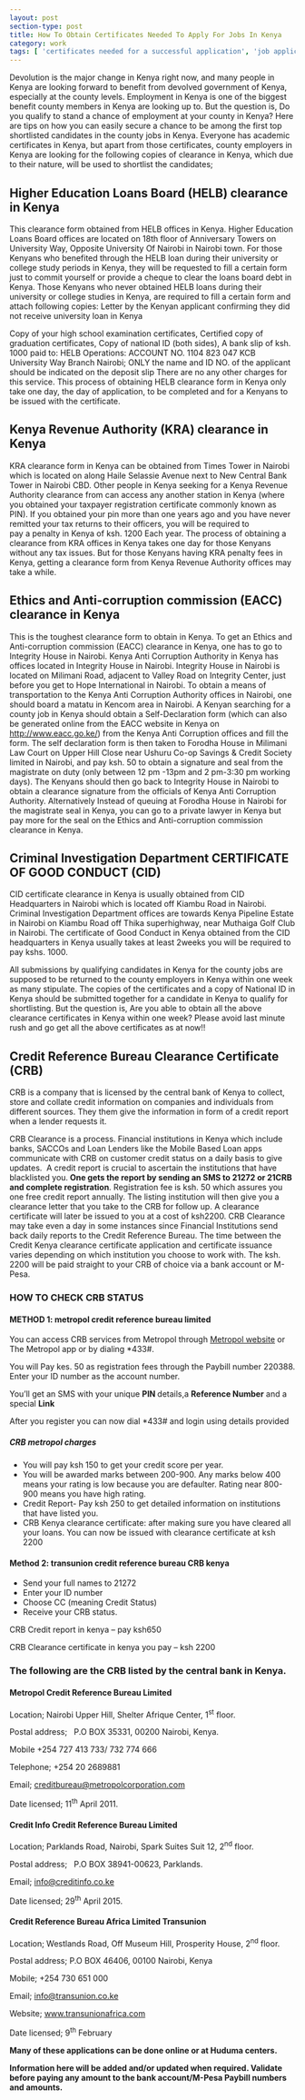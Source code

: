 ```yaml
---
layout: post
section-type: post
title: How To Obtain Certificates Needed To Apply For Jobs In Kenya
category: work
tags: [ 'certificates needed for a successful application', 'job application']
---
```


<!-- wp:paragraph -->
<p>Devolution is the major change in Kenya right now, 
and many people in Kenya are looking forward to benefit from devolved 
government of Kenya, especially at the county levels. Employment in 
Kenya is one of the biggest benefit county members in Kenya are looking 
up to. But the question is,&nbsp;Do you qualify to stand a chance of 
employment at your county in Kenya?&nbsp;Here are tips on how you can easily 
secure a chance to be among the first top shortlisted candidates in the 
county jobs in Kenya. Everyone has academic certificates in Kenya, but 
apart from those certificates, county employers in Kenya are looking for
 the following copies of clearance in Kenya, which due to their nature, 
will be used to shortlist the candidates;
</p>
<!-- /wp:paragraph -->

<!-- wp:heading -->
<h2>Higher Education Loans Board (HELB) clearance in Kenya</h2>
<!-- /wp:heading -->

<!-- wp:paragraph -->
<p>This clearance form obtained from HELB offices in Kenya. Higher 
Education Loans Board offices are located on 18th floor of Anniversary 
Towers on University Way, Opposite University Of Nairobi in Nairobi 
town. For those Kenyans who benefited through the HELB loan during their
 university or college study periods in Kenya, they will be requested to
 fill&nbsp;a&nbsp;certain form just to commit yourself or provide a cheque to 
clear the loans board debt in Kenya. Those Kenyans who never obtained 
HELB loans during their university or college studies in Kenya, are 
required to fill&nbsp;a&nbsp;certain form and attach following copies: Letter by 
the Kenyan applicant confirming they did not receive university loan in 
Kenya



</p>
<!-- /wp:paragraph -->

<!-- wp:paragraph -->
<p>Copy of your high school examination certificates,&nbsp;Certified copy
 of graduation certificates,&nbsp;Copy of national ID (both sides),&nbsp;A bank 
slip of ksh. 1000 paid to: HELB Operations: ACCOUNT NO. 1104 823 047 KCB
 University Way Branch Nairobi;&nbsp;ONLY the name and ID NO. of the 
applicant should be indicated on the deposit slip There are no any other
 charges for this service.&nbsp;This process of obtaining HELB clearance form
 in Kenya only take one day, the day of application, to be completed and
 for a Kenyans to be issued with the certificate.
</p>
<!-- /wp:paragraph -->

<!-- wp:heading -->
<h2>Kenya Revenue Authority (KRA) clearance in Kenya</h2>
<!-- /wp:heading -->

<!-- wp:paragraph -->
<p>KRA clearance form in Kenya can be obtained from Times Tower in  Nairobi which is located on along Haile Selassie Avenue next to New  Central Bank Tower in Nairobi CBD. Other people in Kenya seeking for a  Kenya Revenue Authority clearance from can access any another station in  Kenya (where you obtained your taxpayer registration certificate  commonly known as PIN). If you obtained your pin more than one years ago  and you have never remitted your tax returns to their officers, you  will be required to pay&nbsp;a&nbsp;penalty in Kenya of ksh. 1200 Each year. The  process of obtaining a clearance from KRA offices in Kenya takes one day  for those Kenyans without any tax issues. But for those Kenyans having  KRA penalty fees in Kenya, getting a clearance form from Kenya Revenue  Authority offices may take a while. </p>
<!-- /wp:paragraph -->

<!-- wp:heading -->
<h2>Ethics and Anti-corruption commission (EACC) clearance in Kenya</h2>
<!-- /wp:heading -->

<!-- wp:paragraph -->
<p>This is the toughest clearance form to obtain in Kenya. To get an  Ethics and Anti-corruption commission (EACC) clearance in Kenya, one has  to go to Integrity House in Nairobi. Kenya Anti Corruption Authority in  Kenya has offices located in Integrity House in Nairobi. Integrity  House in Nairobi is located on Milimani Road, adjacent to Valley Road on  Integrity Center, just before you get to Hope International in Nairobi.  To obtain a means of transportation to the Kenya Anti Corruption  Authority offices in Nairobi, one should board a matatu in Kencom area  in Nairobi. A Kenyan searching for a county job in Kenya should obtain a  Self-Declaration form (which can also be generated online from the EACC  website in Kenya on <a rel="noreferrer noopener" href="http://www.eacc.go.ke/" target="_blank">http://www.eacc.go.ke/</a>)  from the Kenya Anti Corruption offices and fill the form. The self  declaration form is then taken to Forodha House in Milimani Law Court on  Upper Hill Close near Ushuru Co-op Savings &amp; Credit Society limited  in Nairobi, and pay ksh. 50 to obtain a signature and seal from the  magistrate on duty (only between 12 pm -13pm and 2 pm-3:30 pm working  days). The Kenyans should then go back to Integrity House in Nairobi to  obtain a clearance signature from the officials of Kenya Anti Corruption  Authority. Alternatively Instead of queuing at Forodha House in Nairobi  for the magistrate seal in Kenya, you can go to a private lawyer in  Kenya but pay more for the seal on the Ethics and Anti-corruption  commission clearance in Kenya. </p>
<!-- /wp:paragraph -->

<!-- wp:heading -->
<h2>Criminal Investigation Department CERTIFICATE OF GOOD CONDUCT (CID) </h2>
<!-- /wp:heading -->

<!-- wp:paragraph -->
<p>CID certificate clearance in Kenya is usually obtained from CID 
Headquarters in Nairobi which is located off Kiambu Road in Nairobi. 
Criminal Investigation Department offices are towards Kenya Pipeline 
Estate in Nairobi on Kiambu Road off Thika superhighway, near Muthaiga 
Golf Club in Nairobi. The certificate of Good Conduct in Kenya obtained 
from the CID headquarters in Kenya usually takes at least 2weeks you 
will be required to pay kshs. 1000.&nbsp;
</p>
<!-- /wp:paragraph -->

<!-- wp:paragraph -->
<p>All submissions by qualifying candidates in Kenya for the county  jobs are supposed to be returned to the county employers in Kenya within  one week as many stipulate. The copies of the certificates and a copy  of National ID in Kenya should be submitted together for a candidate in  Kenya to qualify for shortlisting. But the question is, Are you able to  obtain all the above clearance certificates in Kenya within one week?  Please avoid last minute rush and go get all the above certificates as  at now!!</p>
<!-- /wp:paragraph -->

<!-- wp:heading -->
<h2>Credit Reference Bureau Clearance Certificate (CRB)</h2>
<!-- /wp:heading -->

<!-- wp:paragraph -->
<p> CRB is a company that is  licensed by the central bank of Kenya to collect, store and collate  credit information on companies and individuals from different sources. They them give the information in form of a credit report when a lender requests it. </p>
<!-- /wp:paragraph -->

<!-- wp:paragraph -->
<p>CRB Clearance is a process. Financial institutions in Kenya which include banks, SACCOs and Loan Lenders like the Mobile Based Loan apps communicate with CRB on customer credit status on a daily basis to give  updates.  A credit report is crucial to ascertain the institutions that  have blacklisted you.<strong> One gets the report by sending an SMS to 21272 or 21CRB and complete registration</strong>.  Registration fee is ksh. 50 which assures you one free credit report  annually. The listing institution will then give you a clearance letter  that you take to the CRB for follow up. A clearance certificate will  later be issued to you at a cost of ksh2200. CRB Clearance may take even a day in some instances since  Financial Institutions send back daily reports to the Credit Reference  Bureau. The time between the Credit Kenya clearance certificate  application and certificate issuance varies depending on which  institution you choose to work with. The ksh. 2200 will be paid straight  to your CRB of choice via a bank account or M-Pesa.</p>
<!-- /wp:paragraph -->

<!-- wp:heading {"level":3} -->
<h3>HOW TO CHECK CRB STATUS</h3>
<!-- /wp:heading -->

<!-- wp:heading {"level":4} -->
<h4>METHOD 1: metropol credit reference bureau limited</h4>
<!-- /wp:heading -->

<!-- wp:paragraph -->
<p>You can access CRB services from Metropol through <a rel="noreferrer noopener" href="http://metropol.co.ke/" target="_blank">Metropol website</a> or The Metropol app or by dialing *433#.</p>
<!-- /wp:paragraph -->

<!-- wp:paragraph -->
<p>You will Pay kes. 50 as registration fees through the Paybill number 220388. Enter your ID number as the account number.</p>
<!-- /wp:paragraph -->

<!-- wp:paragraph -->
<p>You’ll get an SMS with your unique <strong>PIN </strong>details,a <strong>Reference Number</strong> and a special <strong>Link</strong></p>
<!-- /wp:paragraph -->

<!-- wp:paragraph -->
<p>After you register you can now dial *433# and login using details provided</p>
<!-- /wp:paragraph -->

<!-- wp:heading {"level":5} -->
<h5>CRB metropol charges</h5>
<!-- /wp:heading -->

<!-- wp:list -->
<ul><li>You will pay ksh 150 to get your credit score per year. </li><li>You will be awarded marks between 200-900. Any marks below 400  means your rating is low because you are defaulter. Rating near 800-900  means you have high rating.</li><li>Credit Report- Pay ksh 250 to get detailed information on institutions that have listed you.</li><li>CRB Kenya clearance certificate: after making sure you have cleared  all your loans. You can now be issued with clearance certificate at ksh  2200</li></ul>
<!-- /wp:list -->

<!-- wp:heading {"level":4} -->
<h4>Method 2: transunion credit reference bureau CRB kenya</h4>
<!-- /wp:heading -->

<!-- wp:list -->
<ul><li>Send your full names to 21272</li><li>Enter your ID number</li><li>Choose CC (meaning Credit Status)</li><li>Receive your CRB status.</li></ul>
<!-- /wp:list -->

<!-- wp:paragraph -->
<p>CRB Credit report in kenya – pay ksh650</p>
<!-- /wp:paragraph -->

<!-- wp:paragraph -->
<p>CRB Clearance certificate in kenya you pay – ksh 2200</p>
<!-- /wp:paragraph -->

<!-- wp:heading {"level":3} -->
<h3><strong>The following are the CRB listed by the central bank in Kenya.</strong></h3>
<!-- /wp:heading -->

<!-- wp:heading {"level":4} -->
<h4>Metropol Credit Reference Bureau Limited</h4>
<!-- /wp:heading -->

<!-- wp:paragraph -->
<p>Location; Nairobi Upper Hill, Shelter Afrique Center, 1<sup>st</sup> floor.</p>
<!-- /wp:paragraph -->

<!-- wp:paragraph -->
<p>Postal address; &nbsp; P.O BOX 35331, 00200 Nairobi, Kenya.</p>
<!-- /wp:paragraph -->

<!-- wp:paragraph -->
<p>Mobile +254 727 413 733/ 732 774 666</p>
<!-- /wp:paragraph -->

<!-- wp:paragraph -->
<p>Telephone; +254 20 2689881</p>
<!-- /wp:paragraph -->

<!-- wp:paragraph -->
<p>Email; <a href="mailto:creditbureau@metropolcorporation.com">creditbureau@metropolcorporation.com</a></p>
<!-- /wp:paragraph -->

<!-- wp:paragraph -->
<p>Date licensed; 11<sup>th</sup> April 2011.</p>
<!-- /wp:paragraph -->

<!-- wp:heading {"level":4} -->
<h4>Credit Info Credit Reference Bureau Limited</h4>
<!-- /wp:heading -->

<!-- wp:paragraph -->
<p>Location; Parklands Road, Nairobi, Spark Suites Suit 12, 2<sup>nd</sup> floor.</p>
<!-- /wp:paragraph -->

<!-- wp:paragraph -->
<p>Postal address;   P.O BOX 38941-00623, Parklands.</p>
<!-- /wp:paragraph -->

<!-- wp:paragraph -->
<p>Email; <a href="mailto:info@creditinfo.co.ke">info@creditinfo.co.ke</a></p>
<!-- /wp:paragraph -->

<!-- wp:paragraph -->
<p>Date licensed; 29<sup>th</sup> April 2015.</p>
<!-- /wp:paragraph -->

<!-- wp:heading {"level":4} -->
<h4>Credit Reference Bureau Africa Limited Transunion</h4>
<!-- /wp:heading -->

<!-- wp:paragraph -->
<p>Location; Westlands Road, Off Museum Hill, Prosperity House, 2<sup>nd</sup> floor.</p>
<!-- /wp:paragraph -->

<!-- wp:paragraph -->
<p>Postal address; P.O BOX 46406, 00100 Nairobi, Kenya</p>
<!-- /wp:paragraph -->

<!-- wp:paragraph -->
<p>Mobile; +254 730 651 000</p>
<!-- /wp:paragraph -->

<!-- wp:paragraph -->
<p>Email; <a href="mailto:info@transunion.co.ke">info@transunion.co.ke</a></p>
<!-- /wp:paragraph -->

<!-- wp:paragraph -->
<p>Website; <a href="http://www.transunionafrica.com">www.transunionafrica.com</a></p>
<!-- /wp:paragraph -->

<!-- wp:paragraph -->
<p>Date licensed; 9<sup>th</sup> February</p>
<!-- /wp:paragraph -->

<!-- wp:paragraph -->
<p></p>
<!-- /wp:paragraph -->

<!-- wp:paragraph -->
<p><strong>Many of these applications can be done online or at Huduma centers.</strong></p>
<!-- /wp:paragraph -->

<!-- wp:paragraph {"align":"left"} -->
<p style="text-align:left;"><strong>Information here will be added and/or updated when required. Validate before paying any amount to the bank account/M-Pesa Paybill numbers and amounts.</strong></p>
<!-- /wp:paragraph -->
